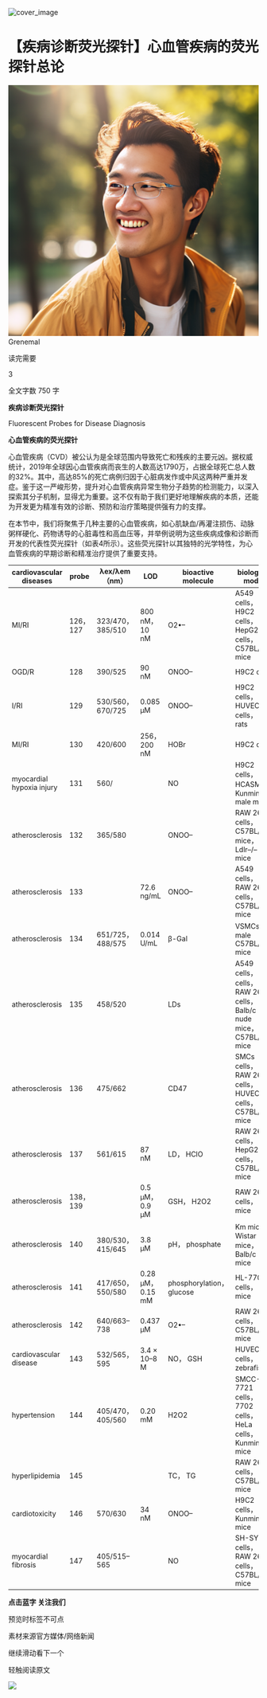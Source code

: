 ﻿![cover_image](https://mmbiz.qpic.cn/mmbiz_jpg/wzBk7nZmzgrqvHkPUmibOBGeW7sMYQlFiapMtmFFlMqwaXq1r4ZcD0Fbv8xEz0QSAdKf2rnzPpnKuPG1icvvEZMOA/0?wx_fmt=jpeg) 

#  【疾病诊断荧光探针】心血管疾病的荧光探针总论 
 


![](../asset/2024-06-17_756fa716fc6c1518e56539330f1e49f0_0.png)
Grenemal

读完需要

3

全文字数 750 字

**疾病诊断荧光探针**

Fluorescent Probes for Disease Diagnosis

**心血管疾病的荧光探针**

心血管疾病（CVD）被公认为是全球范围内导致死亡和残疾的主要元凶。据权威统计，2019年全球因心血管疾病而丧生的人数高达1790万，占据全球死亡总人数的32%。其中，高达85%的死亡病例归因于心脏病发作或中风这两种严重并发症。鉴于这一严峻形势，提升对心血管疾病异常生物分子趋势的检测能力，以深入探索其分子机制，显得尤为重要。这不仅有助于我们更好地理解疾病的本质，还能为开发更为精准有效的诊断、预防和治疗策略提供强有力的支撑。

在本节中，我们将聚焦于几种主要的心血管疾病，如心肌缺血/再灌注损伤、动脉粥样硬化、药物诱导的心脏毒性和高血压等，并举例说明为这些疾病成像和诊断而开发的代表性荧光探针（如表4所示）。这些荧光探针以其独特的光学特性，为心血管疾病的早期诊断和精准治疗提供了重要支持。

| cardiovascular diseases | probe | λex/λem （nm） | LOD | bioactive molecule | biological model |
| --- | --- | --- | --- | --- | --- |
| MI/RI | 126， 127 | 323/470， 385/510 | 800 nM， 10 nM | O2•– | A549 cells， H9C2 cells， HepG2 cells， C57BL/6 mice |
| OGD/R | 128 | 390/525 | 90 nM | ONOO– | H9C2 cells |
| I/RI | 129 | 530/560， 670/725 | 0.085 μM | ONOO– | H9C2 cells， HUVECs cells， SD rats |
| MI/RI | 130 | 420/600 | 256， 200 nM | HOBr | H9C2 cells |
| myocardial hypoxia injury | 131 | 560/ |  | NO | H9C2 cells， HCASMC， Kunming male mice |
| atherosclerosis | 132 | 365/580 |  | ONOO– | RAW 264.7 cells， C57BL/6 mice， Ldlr–/– mice |
| atherosclerosis | 133 |  | 72.6 ng/mL | ONOO– | A549 cells， RAW 264.7 cells， C57BL/6 mice |
| atherosclerosis | 134 | 651/725， 488/575 | 0.014 U/mL | β-Gal | VSMCs， male C57BL/6 mice |
| atherosclerosis | 135 | 458/520 |  | LDs | A549 cells， 4T1 cells， RAW 264.7 cells， Balb/c nude mice， C57BL/6 mice |
| atherosclerosis | 136 | 475/662 |  | CD47 | SMCs cells， RAW 264.7 cells， HUVECs cells， C57BL/6 mice |
| atherosclerosis | 137 | 561/615 | 87 nM | LD， HClO | RAW 264.7 cells， HepG2 cells， C57BL/6J mice |
| atherosclerosis | 138， 139 |  | 0.5 μM， 0.9 μM | GSH， H2O2 | RAW 264.7 cells， mice |
| atherosclerosis | 140 | 380/530， 415/645 | 3.8 μM | pH， phosphate | Km mice， Wistar mice， Balb/c mice |
| atherosclerosis | 141 | 417/650， 550/580 | 0.28 μM， 0.15 mM | phosphorylation， glucose | HL-7702 cells， mice |
| atherosclerosis | 142 | 640/663–738 | 0.437 μM | O2•– | RAW 264.7 cells， C57BL/6 mice |
| cardiovascular disease | 143 | 532/565，595 | 3.4 × 10–8 M | NO， GSH | HUVECs cells， zebrafish |
| hypertension | 144 | 405/470， 405/560 | 0.20 mM | H2O2 | SMCC-7721 cells， HL-7702 cells， HeLa cells， Kunming mice |
| hyperlipidemia | 145 |  |  | TC， TG | RAW 264.7 cells， C57BL/6N mice |
| cardiotoxicity | 146 | 570/630 | 34 nM | ONOO– | H9C2 cells， Kunming mice |
| myocardial fibrosis | 147 | 405/515–565 |  | NO | SH-SY5Y cells， RAW 264.7 cells， C57BL/6 mice |

**点击蓝字 关注我们**

预览时标签不可点

素材来源官方媒体/网络新闻

  继续滑动看下一个 

 轻触阅读原文 

  ![](http://mmbiz.qpic.cn/mmbiz_png/wzBk7nZmzgq7v9Dg22Sz7VtfIJUOJaRx0AfgRtlrKZzKwOhTlicicAor2tvrgf1LUONnpYH3wKPRRrtL6nCvs0tQ/0?wx_fmt=png)  

